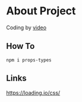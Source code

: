 # About Project

Coding by [video](https://youtu.be/xJZa2_aldDs?list=PLqKQF2ojwm3lrzkYrqnxh6qywB99dCyCt)

## How To

`npm i props-types`

## Links

https://loading.io/css/

